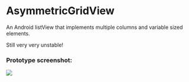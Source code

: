 # AsymmetricGridView

An Android listView that implements multiple columns and variable sized elements.

Still very very unstable!

### Prototype screenshot:
 
![](http://f.cl.ly/items/0n1F0o3Z3W2X2c2M142d/Screen%20Shot%202014-04-08%20at%204.52.05%20PM.png)